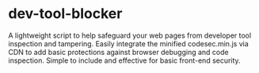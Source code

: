 # dev-tool-blocker
A lightweight script to help safeguard your web pages from developer tool inspection and tampering. Easily integrate the minified codesec.min.js via CDN to add basic protections against browser debugging and code inspection. Simple to include and effective for basic front-end security.
